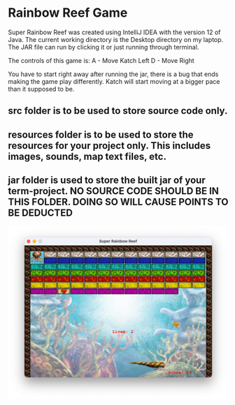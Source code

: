 # Rainbow Reef Game

Super Rainbow Reef was created using IntelliJ IDEA with the version 12 of Java. 
The current working directory is the Desktop directory on my laptop. The JAR file can run by clicking it or just running through terminal.

The controls of this game is:
A - Move Katch Left
D - Move Right

You have to start right away after running the jar, there is a bug that ends making the game play differently. Katch will start moving at a bigger pace than it supposed to be.


## src folder is to be used to store source code only.

## resources folder is to be used to store the resources for your project only. This includes images, sounds, map text files, etc.

## jar folder is used to store the built jar of your term-project. NO SOURCE CODE SHOULD BE IN THIS FOLDER. DOING SO WILL CAUSE POINTS TO BE DEDUCTED


![img](resources/Rainbow_Reef_Game.png)
